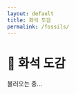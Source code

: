 ```yaml
---
layout: default
title: 화석 도감
permalink: /fossils/
---
```

# 🦴 화석 도감
<script defer src="/assets/js/fossils.js"></script>
<div id="fossils-list" class="table-wrap card">불러오는 중…</div>

